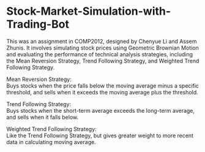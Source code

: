 # Stock-Market-Simulation-with-Trading-Bot
This was an assignment in COMP2012, designed by Chenyue Li and Assem Zhunis. It involves simulating stock prices using Geometric Brownian Motion and evaluating the performance of technical analysis strategies, including the Mean Reversion Strategy, Trend Following Strategy, and Weighted Trend Following Strategy.

Mean Reversion Strategy:    
Buys stocks when the price falls below the moving average minus a specific threshold, and sells when it exceeds the moving average plus the threshold.

Trend Following Strategy:  
Buys stocks when the short-term average exceeds the long-term average, and sells when it falls below.

Weighted Trend Following Strategy:  
Like the Trend Following Strategy, but gives greater weight to more recent data in calculating moving average.
